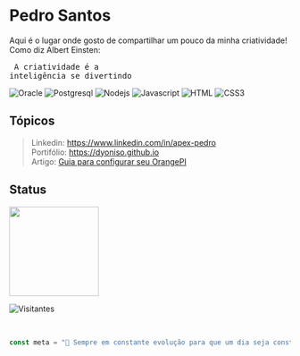 # Pedro Santos

Aqui é o lugar onde gosto de compartilhar um pouco da minha criatividade! Como diz Albert Einsten: <pre> A criatividade é a inteligência se divertindo </pre>

![Oracle](https://img.shields.io/badge/ORACLE-FF0000?style=for-the-badge&labelColor=red&logo=ORACLE&logoColor=FF0000)
![Postgresql](https://img.shields.io/badge/Postgresql-336791?style=for-the-badge&labelColor=1F4C7A&logo=Postgresql&logoColor=336791)
![Nodejs](https://img.shields.io/badge/Nodejs-3C873A?style=for-the-badge&labelColor=black&logo=node.js&logoColor=3C873A)
![Javascript](https://img.shields.io/badge/Javascript-F0DB4F?style=for-the-badge&labelColor=black&logo=javascript&logoColor=F0DB4F)
![HTML](https://img.shields.io/badge/HTML5-E34F26?style=for-the-badge&logo=html5&logoColor=white)
![CSS3](https://img.shields.io/badge/CSS3-1572B6?style=for-the-badge&logo=css3&logoColor=white)

## Tópicos
> Linkedin: https://www.linkedin.com/in/apex-pedro <br>
> Portifólio: https://dyoniso.github.io <br>
> Artigo: [Guia para configurar seu OrangePI](https://dyoniso.github.io/OrangePI) <br/>

## Status
<img height="160em" src="https://github-readme-stats.vercel.app/api?username=Dyoniso&show_icons=true&theme=radical&hide=issues"/>

<p align="left"> <img src="https://komarev.com/ghpvc/?username=Dyoniso&color=yellow" alt="Visitantes" /> </p>
<br/>

```js
const meta = "🎯 Sempre em constante evolução para que um dia seja construido uma automação que mude o mundo";
```
